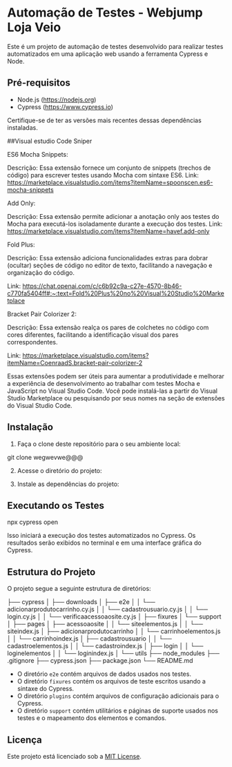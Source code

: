# Automação de Testes - Webjump Loja Veio

Este é um projeto de automação de testes desenvolvido para realizar testes automatizados em uma aplicação web usando a ferramenta Cypress e Node.

## Pré-requisitos

- Node.js (https://nodejs.org)
- Cypress (https://www.cypress.io)

Certifique-se de ter as versões mais recentes dessas dependências instaladas.

##Visual estudio Code Sniper

ES6 Mocha Snippets:

Descrição: Essa extensão fornece um conjunto de snippets (trechos de código) para escrever testes usando Mocha com sintaxe ES6.
Link: https://marketplace.visualstudio.com/items?itemName=spoonscen.es6-mocha-snippets

Add Only:

Descrição: Essa extensão permite adicionar a anotação only aos testes do Mocha para executá-los isoladamente durante a execução dos testes.
Link: https://marketplace.visualstudio.com/items?itemName=havef.add-only

Fold Plus:

Descrição: Essa extensão adiciona funcionalidades extras para dobrar (ocultar) seções de código no editor de texto, facilitando a navegação e organização do código.

Link: https://chat.openai.com/c/c6b92c9a-c27e-4570-8b46-c770fa5404ff#:~:text=Fold%20Plus%20no%20Visual%20Studio%20Marketplace

Bracket Pair Colorizer 2:

Descrição: Essa extensão realça os pares de colchetes no código com cores diferentes, facilitando a identificação visual dos pares correspondentes.

Link: https://marketplace.visualstudio.com/items?itemName=CoenraadS.bracket-pair-colorizer-2

Essas extensões podem ser úteis para aumentar a produtividade e melhorar a experiência de desenvolvimento ao trabalhar com testes Mocha 
e JavaScript no Visual Studio Code. Você pode instalá-las a partir do Visual Studio Marketplace ou pesquisando por seus nomes na seção 
de extensões do Visual Studio Code.

## Instalação

1. Faça o clone deste repositório para o seu ambiente local:

git clone wegwevwe@@@

2. Acesse o diretório do projeto:

3. Instale as dependências do projeto:

## Executando os Testes

 npx cypress open
 
 Isso iniciará a execução dos testes automatizados no Cypress. Os resultados serão exibidos no terminal e em uma interface gráfica do Cypress.

## Estrutura do Projeto

O projeto segue a seguinte estrutura de diretórios:

├── cypress
│ ├── downloads
│ ├── e2e
│ │ └── adicionarprodutocarrinho.cy.js
│ │ └── cadastrousuario.cy.js
│ │ └── login.cy.js
│ │ └── verificaacessoaosite.cy.js
│ ├── fixures
│ └── support
│ ├── pages
  │ ├── acessoaosite
  │ │ └── siteelementos.js
  │ │ └── siteindex.js
  │ ├── adicionarprodutocarrinho
  │ │ └── carrinhoelementos.js
  │ │ └── carrinhoindex.js
  │ ├── cadastrousuario
  │ │ └── cadastroelementos.js
  │ │ └── cadastroindex.js
  │ ├── login
  │ │ └── loginelementos
  │ │ └── loginindex.js
│ └── utils
├── node_modules
├── .gitignore
├── cypress.json
├── package.json
└── README.md

- O diretório `e2e` contém arquivos de dados usados nos testes.
- O diretório `fixures` contém os arquivos de teste escritos usando a sintaxe do Cypress.
- O diretório `plugins` contém arquivos de configuração adicionais para o Cypress.
- O diretório `support` contém utilitários e páginas de suporte usados nos testes e o mapeamento dos elementos e comandos.

## Licença

Este projeto está licenciado sob a [MIT License](LICENSE).
